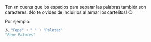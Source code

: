 Ten en cuenta que los espacios para separar las palabras también son caracteres. ¡No te olvides de incluirlos al armar los cartelitos! :wink:

Por ejemplo:

```python
ム "Pepe" + " " + "Palotes"
"Pepe Palotes"
```
